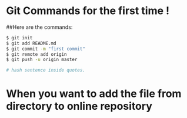 # Git Commands for the <b>first time</b> !

##Here are the commands:

``` sh
$ git init
$ git add README.md
$ git commit -m "first commit"
$ git remote add origin 
$ git push -u origin master

# hash sentence inside quotes.
```
# When you want to add the file from directory to online repository